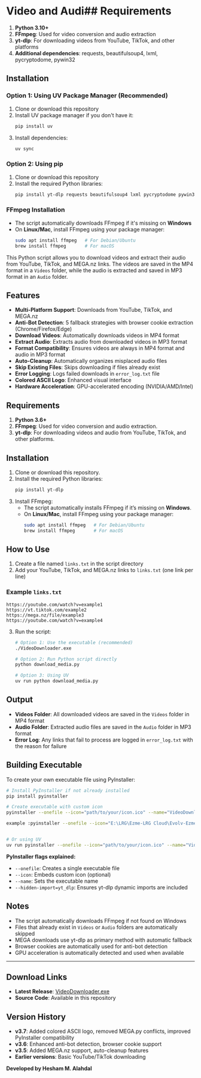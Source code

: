 
# Video and Audi## Requirements
1. **Python 3.10+**
2. **FFmpeg**: Used for video conversion and audio extraction
3. **yt-dlp**: For downloading videos from YouTube, TikTok, and other platforms
4. **Additional dependencies**: requests, beautifulsoup4, lxml, pycryptodome, pywin32

## Installation

### Option 1: Using UV Package Manager (Recommended)
1. Clone or download this repository
2. Install UV package manager if you don't have it:
   ```bash
   pip install uv
   ```
3. Install dependencies:
   ```bash
   uv sync
   ```

### Option 2: Using pip
1. Clone or download this repository
2. Install the required Python libraries:
   ```bash
   pip install yt-dlp requests beautifulsoup4 lxml pycryptodome pywin32
   ```

### FFmpeg Installation
- The script automatically downloads FFmpeg if it's missing on **Windows**
- On **Linux/Mac**, install FFmpeg using your package manager:
  ```bash
  sudo apt install ffmpeg   # For Debian/Ubuntu
  brew install ffmpeg       # For macOS
  ```
This Python script allows you to download videos and extract their audio from YouTube, TikTok, and MEGA.nz links. The videos are saved in the MP4 format in a `Videos` folder, while the audio is extracted and saved in MP3 format in an `Audio` folder.

## Features
- **Multi-Platform Support**: Downloads from YouTube, TikTok, and MEGA.nz
- **Anti-Bot Detection**: 5 fallback strategies with browser cookie extraction (Chrome/Firefox/Edge)
- **Download Videos**: Automatically downloads videos in MP4 format
- **Extract Audio**: Extracts audio from downloaded videos in MP3 format
- **Format Compatibility**: Ensures videos are always in MP4 format and audio in MP3 format
- **Auto-Cleanup**: Automatically organizes misplaced audio files
- **Skip Existing Files**: Skips downloading if files already exist
- **Error Logging**: Logs failed downloads in `error_log.txt` file
- **Colored ASCII Logo**: Enhanced visual interface
- **Hardware Acceleration**: GPU-accelerated encoding (NVIDIA/AMD/Intel)

## Requirements
1. **Python 3.6+**
2. **FFmpeg**: Used for video conversion and audio extraction.
3. **yt-dlp**: For downloading videos and audio from YouTube, TikTok, and other platforms.

## Installation
1. Clone or download this repository.
2. Install the required Python libraries:
   ```bash
   pip install yt-dlp
   ```
3. Install FFmpeg:
   - The script automatically installs FFmpeg if it’s missing on **Windows**.
   - On **Linux/Mac**, install FFmpeg using your package manager:
     ```bash
     sudo apt install ffmpeg   # For Debian/Ubuntu
     brew install ffmpeg       # For macOS
     ```

## How to Use
1. Create a file named `links.txt` in the script directory
2. Add your YouTube, TikTok, and MEGA.nz links to `links.txt` (one link per line)

### Example `links.txt`
```
https://youtube.com/watch?v=example1
https://vt.tiktok.com/example2
https://mega.nz/file/example3
https://youtube.com/watch?v=example4
```

3. Run the script:
   ```bash
   # Option 1: Use the executable (recommended)
   ./VideoDownloader.exe
   
   # Option 2: Run Python script directly
   python download_media.py
   
   # Option 3: Using UV
   uv run python download_media.py
   ```

## Output
- **Videos Folder**: All downloaded videos are saved in the `Videos` folder in MP4 format
- **Audio Folder**: Extracted audio files are saved in the `Audio` folder in MP3 format
- **Error Log**: Any links that fail to process are logged in `error_log.txt` with the reason for failure

## Building Executable

To create your own executable file using PyInstaller:

```bash
# Install PyInstaller if not already installed
pip install pyinstaller

# Create executable with custom icon
pyinstaller --onefile --icon="path/to/your/icon.ico" --name="VideoDownloader" --hidden-import=yt_dlp download_media.py

example :pyinstaller --onefile --icon="E:\LRG\Ezme-LRG Cloud\Evolv-Ezmex\LRG-EX Projects\Brand\Logos\Ico\bigx-dark-icon.ico" --name="LRGEX Video Downloader v3.7" --hidden-import=yt_dlp download_media.py


# Or using UV
uv run pyinstaller --onefile --icon="path/to/your/icon.ico" --name="VideoDownloader" --hidden-import=yt_dlp download_media.py
```

**PyInstaller flags explained:**
- `--onefile`: Creates a single executable file
- `--icon`: Embeds custom icon (optional)
- `--name`: Sets the executable name
- `--hidden-import=yt_dlp`: Ensures yt-dlp dynamic imports are included

## Notes
- The script automatically downloads FFmpeg if not found on Windows
- Files that already exist in `Videos` or `Audio` folders are automatically skipped
- MEGA downloads use yt-dlp as primary method with automatic fallback
- Browser cookies are automatically used for anti-bot detection
- GPU acceleration is automatically detected and used when available

---

## Download Links
- **Latest Release**: [VideoDownloader.exe](https://mega.nz/file/VxE1SCIC#s7iIWBiumPNVPBAA_-q3FNGF5pIiN4qXtYcKdGOYWco)
- **Source Code**: Available in this repository

## Version History
- **v3.7**: Added colored ASCII logo, removed MEGA.py conflicts, improved PyInstaller compatibility
- **v3.6**: Enhanced anti-bot detection, browser cookie support
- **v3.5**: Added MEGA.nz support, auto-cleanup features
- **Earlier versions**: Basic YouTube/TikTok downloading

**Developed by Hesham M. Alahdal**

